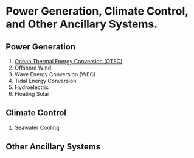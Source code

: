 # Power Generation, Climate Control, and Other Ancillary Systems.

## Power Generation
1. [Ocean Thermal Energy Conversion (OTEC)](https://github.com/builtInnovator/SeaBit/blob/master/UtilitySystem/OTEC.md)
2. Offshore Wind
3. Wave Energy Conversion (WEC)
4. Tidal Energy Conversion
5. Hydroelectric
6. Floating Solar

## Climate Control
1. Seawater Cooling

## Other Ancillary Systems
